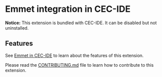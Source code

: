 # Emmet integration in CEC-IDE

**Notice:** This extension is bundled with CEC-IDE. It can be disabled but not uninstalled.

## Features

See [Emmet in CEC-IDE](https://code.visualstudio.com/docs/editor/emmet) to learn about the features of this extension.

Please read the [CONTRIBUTING.md](https://github.com/opencec/CEC-IDE/blob/master/extensions/emmet/CONTRIBUTING.md) file to learn how to contribute to this extension.
